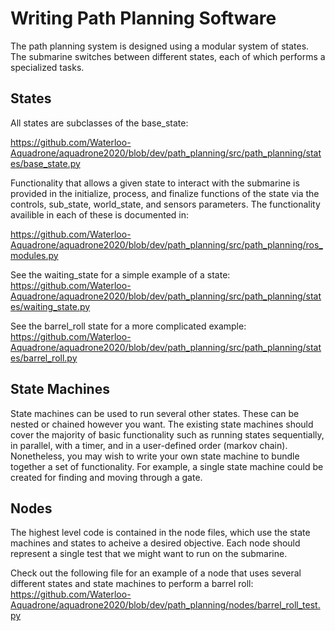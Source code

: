 # Writing Path Planning Software
The path planning system is designed using a modular system of states. 
The submarine switches between different states, each of which performs a specialized tasks.

## States
All states are subclasses of the base_state:

https://github.com/Waterloo-Aquadrone/aquadrone2020/blob/dev/path_planning/src/path_planning/states/base_state.py

Functionality that allows a given state to interact with the submarine is provided in the initialize, process, and 
finalize functions of the state via the controls, sub_state, world_state, and sensors parameters. 
The functionality availible in each of these is documented in:

https://github.com/Waterloo-Aquadrone/aquadrone2020/blob/dev/path_planning/src/path_planning/ros_modules.py

See the waiting_state for a simple example of a state:
https://github.com/Waterloo-Aquadrone/aquadrone2020/blob/dev/path_planning/src/path_planning/states/waiting_state.py

See the barrel_roll state for a more complicated example:
https://github.com/Waterloo-Aquadrone/aquadrone2020/blob/dev/path_planning/src/path_planning/states/barrel_roll.py

## State Machines
State machines can be used to run several other states. These can be nested or chained however you want.
The existing state machines should cover the majority of basic functionality such as running states 
sequentially, in parallel, with a timer, and in a user-defined order (markov chain).
Nonetheless, you may wish to write your own state machine to bundle together a set of functionality.
For example, a single state machine could be created for finding and moving through a gate.


## Nodes
The highest level code is contained in the node files, which use the state machines and states to acheive a desired objective.
Each node should represent a single test that we might want to run on the submarine.

Check out the following file for an example of a node that uses several different states and state machines to perform a barrel roll:
https://github.com/Waterloo-Aquadrone/aquadrone2020/blob/dev/path_planning/nodes/barrel_roll_test.py
